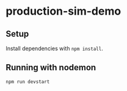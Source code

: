 # production-sim-demo

## Setup

Install dependencies with `npm install`.

## Running with nodemon

```sh
npm run devstart
```

